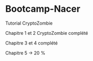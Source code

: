 # Bootcamp-Nacer
Tutorial CryptoZombie

Chapitre 1 et 2 CryptoZombie complété

Chapitre 3 et 4 complété

Chapitre 5 -> 20 %
